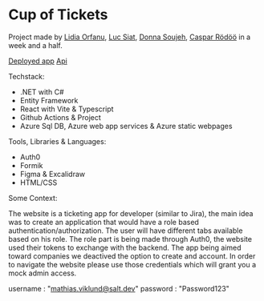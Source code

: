 # Cup of Tickets

Project made by [Lidia Orfanu](https://github.com/LidiaOrfanu), [Luc Siat](https://github.com/Luc-Siat), [Donna Soujeh](https://github.com/proksimacentauri), [Caspar Rödöö](https://github.com/cparn) in a week and a half.

[Deployed app](https://orange-pond-040622003.2.azurestaticapps.net)
[Api](https://cup-of-tickets-backend.azurewebsites.net/swagger)

Techstack:
  - .NET with C#
  - Entity Framework
  - React with Vite & Typescript
  - Github Actions & Project
  - Azure Sql DB, Azure web app services & Azure static webpages

Tools, Libraries & Languages:
  - Auth0
  - Formik
  - Figma & Excalidraw
  - HTML/CSS

Some Context:

The website is a ticketing app for developer (similar to Jira), the main idea was to create an application that would have a role based authentication/authorization. The user will have different tabs available based on his role.
The role part is being made through Auth0, the website used their tokens to exchange with the backend. The app being aimed toward companies we deactived the option to create and account.
In order to navigate the website please use those credentials which will grant you a mock admin access.

username : "mathias.viklund@salt.dev"
password : "Password123"

